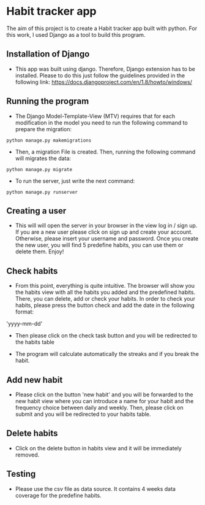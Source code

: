 # Habit tracker app

The aim of this project is to create a Habit tracker app built with python. For this work, I used Django as a tool to build this program. 

## Installation of Django 
* This app was built using django. Therefore, Django extension has to be installed. Please to do this just follow the guidelines provided in the following link: 
https://docs.djangoproject.com/en/1.8/howto/windows/

## Running the program

* The Django Model-Template-View (MTV) requires that for each modification in the model you need to run the following command to prepare the migration: 

``python manage.py makemigrations``

* Then, a migration File is created. Then, running the following command will migrates the data:

``python manage.py migrate``

* To run the server, just write the next command:

``python manage.py runserver``

## Creating a user

* This will will open the server in your browser in the view log in / sign up. If you are a new user please click on sign up and create your account. Otherwise, please insert your username and password. Once you create the new user, you will find 5 predefine habits, you can use them or delete them. Enjoy!

## Check habits

* From this point, everything is quite intuitive. The browser will show you the habits view with all the habits you added and the predefined habits. There, you can delete, add or check your habits. In order to check your habits, please press the button check and add the date in the following format:

'yyyy-mm-dd'

* Then please click on the check task button and you will be redirected to the habits table

* The program will calculate automatically the streaks and if you break the habit. 

## Add new habit

* Please click on the button 'new habit' and you will be forwarded to the new habit view where you can introduce a name for your habit and the frequency choice between daily and weekly. Then, please click on submit and you will be redirected to your habits table.

## Delete habits
* Click on the delete button in habits view and it will be immediately removed. 

## Testing

* Please use the csv file as data source. It contains 4 weeks data coverage for the predefine habits.